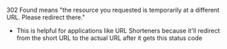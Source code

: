 302 Found means "the resource you requested is temporarily at a different URL. Please redirect there."
- This is helpful for applications like URL Shorteners because it'll redirect from the short URL to the actual URL after it gets this status code